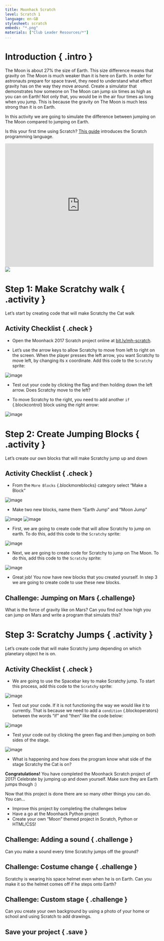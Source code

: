 ```yaml
---
title: Moonhack Scratch
level: Scratch 1
language: en-GB
stylesheet: scratch
embeds: "*.png"
materials: ["Club Leader Resources/*"]
...
```


# Introduction { .intro }

The Moon is about 27% the size of Earth. This size difference means that gravity on The Moon is much weaker than it is here on Earth. In order for astronauts prepare for space travel, they need to understand what effect gravity has on the way they move around. Create a simulator that demonstrates how someone on The Moon can jump six times as high as you can on Earth! Not only that, you would be in the air four times as long when you jump. This is because the gravity on The Moon is much less strong than it is on Earth.  

In this activity we are going to simulate the difference between jumping on The Moon compared to jumping on Earth.

Is this your first time using Scratch? [This guide](https://codeclubprojects.org/en-GB/resources/scratch-intro/) introduces the Scratch programming language.

<div class="scratch-preview">
	<iframe allowtransparency="true" width="485" height="402" src="http://scratch.mit.edu/projects/embed/160241020/?autostart=false" frameborder="0"></iframe>
	<img src="images/moon-final.png">
</div>

# Step 1: Make Scratchy walk { .activity }
Let’s start by creating code that will make Scratchy the Cat walk 
## Activity Checklist { .check }

+ Open the Moonhack 2017 Scratch project online at <a href="bit.ly/mh-scratch">bit.ly/mh-scratch</a>.

+ Let’s use the arrow keys to allow Scratchy to move from left to right on the screen. When the player presses the left arrow, you want Scratchy to move left, by changing its x coordinate. Add this code to the `Scratchy` sprite:

![image](images/step1-1.png)

+ Test out your code by clicking the flag and then holding down the left arrow. Does Scratchy move to the left?

+ To move Scratchy to the right, you need to add another `if` {.blockcontrol} block using the right arrow:

![image](images/step1-2.png) 


# Step 2: Create Jumping Blocks { .activity }

Let’s create our own blocks that will make Scratchy jump up and down 

## Activity Checklist { .check }

+ From the  `More Blocks` {.blockmoreblocks} category select “Make a Block” 

![image](images/step2-1.png) 

+ Make two new blocks, name them “Earth Jump” and “Moon Jump”

![image](images/step2-2.png)
![image](images/step2-3.png)  

+ First, we are going to create code that will allow Scratchy to jump on earth. To do this, add this code to the `Scratchy` sprite:  

![image](images/step2-4.png)

+ Next, we are going to create code for Scratchy to jump on The Moon. To do this, add this code to the `Scratchy` sprite: 

![image](images/step2-5.png)

+ Great job! You now have new blocks that you created yourself. In step 3 we are going to create code to use these new blocks.


## Challenge: Jumping on Mars {.challenge}
What is the force of gravity like on Mars? Can you find out how high you can jump on Mars and write a program that simulats this?

# Step 3: Scratchy Jumps { .activity }

Let’s create code that will make Scratchy jump depending on which planetary object he is on.

## Activity Checklist { .check }

+ We are going to use the Spacebar key to make Scratchy jump. To start this process, add this code to the `Scratchy` sprite:

![image](images/step3-1.png)

+ Test out your code. If it is not functioning the way we would like it to currently. That is because we need to add a `condition` {.blockoperators} between the words “if” and “then” like the code below:

![image](images/step3-2.png)

+ Test your code out by clicking the green flag and then jumping on both sides of the stage.

![image](images/step3-3.png) 

+ What is happening and how does the program know what side of the stage Scratchy the Cat is on?

**Congratulations!** You have completed the Moonhack Scratch project of 2017! Celebrate by jumping up and down yourself. Make sure they are Earth jumps though :)

Now that this project is done there are so many other things you can do. You can...
 
* Improve this project by completing the challenges below
* Have a go at the Moonhack Python project
* Create your own “Moon” themed project in Scratch, Python or HTML/CSS!


## Challenge: Adding a sound { .challenge }
Can you make a sound every time Scratchy jumps off the ground? 

## Challenge: Costume change { .challenge }
Scratchy is wearing his space helmet even when he is on Earth. Can you make it so the helmet comes off if he steps onto Earth?

## Challenge: Custom stage { .challenge }
Can you create your own background by using a photo of your home or school and using Scratch to add drawings.

## Save your project { .save }
